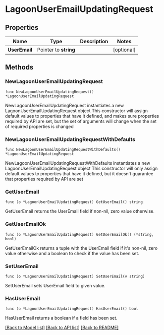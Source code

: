 # LagoonUserEmailUpdatingRequest

## Properties

Name | Type | Description | Notes
------------ | ------------- | ------------- | -------------
**UserEmail** | Pointer to **string** |  | [optional] 

## Methods

### NewLagoonUserEmailUpdatingRequest

`func NewLagoonUserEmailUpdatingRequest() *LagoonUserEmailUpdatingRequest`

NewLagoonUserEmailUpdatingRequest instantiates a new LagoonUserEmailUpdatingRequest object
This constructor will assign default values to properties that have it defined,
and makes sure properties required by API are set, but the set of arguments
will change when the set of required properties is changed

### NewLagoonUserEmailUpdatingRequestWithDefaults

`func NewLagoonUserEmailUpdatingRequestWithDefaults() *LagoonUserEmailUpdatingRequest`

NewLagoonUserEmailUpdatingRequestWithDefaults instantiates a new LagoonUserEmailUpdatingRequest object
This constructor will only assign default values to properties that have it defined,
but it doesn't guarantee that properties required by API are set

### GetUserEmail

`func (o *LagoonUserEmailUpdatingRequest) GetUserEmail() string`

GetUserEmail returns the UserEmail field if non-nil, zero value otherwise.

### GetUserEmailOk

`func (o *LagoonUserEmailUpdatingRequest) GetUserEmailOk() (*string, bool)`

GetUserEmailOk returns a tuple with the UserEmail field if it's non-nil, zero value otherwise
and a boolean to check if the value has been set.

### SetUserEmail

`func (o *LagoonUserEmailUpdatingRequest) SetUserEmail(v string)`

SetUserEmail sets UserEmail field to given value.

### HasUserEmail

`func (o *LagoonUserEmailUpdatingRequest) HasUserEmail() bool`

HasUserEmail returns a boolean if a field has been set.


[[Back to Model list]](../README.md#documentation-for-models) [[Back to API list]](../README.md#documentation-for-api-endpoints) [[Back to README]](../README.md)


